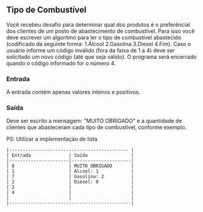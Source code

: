 ## Tipo de Combustível

Você recebeu desafio para determinar qual dos produtos é o preferêncial dos clientes de um posto de abastecimento de combustível. Para isso você deve escrever um algoritmo para ler o tipo de combustível abastecido (codificado da seguinte forma: 1.Álcool 2.Gasolina 3.Diesel 4.Fim). Caso o usuário informe um código inválido (fora da faixa de 1 a 4) deve ser solicitado um novo código (até que seja válido). O programa será encerrado quando o código informado for o número 4.

### Entrada

A entrada contém apenas valores inteiros e positivos.

### Saída

Deve ser escrito a mensagem: "MUITO OBRIGADO" e a quantidade de clientes que abasteceram cada tipo de combustível, conforme exemplo.

PS: Utilizar a implementação de lista

```
|-------------------------------------------- |
| Entrada              | Saída                |
|----------------------|----------------------|
| 8                    | MUITO OBRIGADO       |
| 1                    | Alcool: 1            |
| 7                    | Gasolina: 2          |
| 2                    | Diesel: 0            |
| 2                    |                      |
| 4                    |                      |
|                      |                      |
|---------------------------------------------|
```
